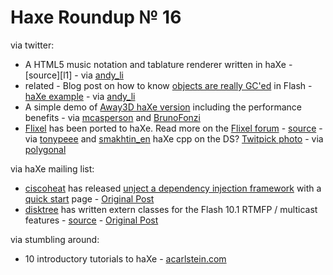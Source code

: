 [_template]: ../templates/roundup.html
# Haxe Roundup № 16

via twitter:

+ A HTML5 music notation and tablature renderer written in haXe - [source][l1] - via [andy_li]
+ related - Blog post on how to know [objects are really GC'ed][l2] in Flash - [haXe example][l3] - via [andy_li]
+ A simple demo of [Away3D haXe version][l4] including the performance benefits - via [mcasperson] and [BrunoFonzi]
+ [Flixel] has been ported to haXe. Read more on the [Flixel forum] - [source][l5] - via [tonypeee] and [smakhtin_en]
haXe cpp on the DS? [Twitpick photo][l6] - via [polygonal]

via haXe mailing list:

+ [ciscoheat] has released [unject a dependency injection framework][l7] with a [quick start][l8] page - [Original Post][l9]
+ [disktree] has written extern classes for the Flash 10.1 RTMFP / multicast features - [source][l10] - [Original Post][l11]

via stumbling around:

+ 10 introductory tutorials to haXe - [acarlstein.com]

[li]: http://code.google.com/p/alphatab/ "Alphatab - A HTML5 music notation and tablature renderer - Google Code"
[andy_li]: http://www.twitter.com/andy_li "@andy_li"
[l2]: http://blog.onthewings.net/2010/10/18/how-to-know-objects-are-really-gced-in-flash-as3/ "How to know objects are really GC'ed in Flash (AS3)"
[l3]: http://gist.github.com/632717 "Trash class - Check objects GC status in haXe"
[l4]: http://www.brighthub.com/hubfolio/matthew-casperson/articles/65745.aspx "Away3D haXe version demo with performance benefits"
[mcasperson]: http://www.twitter.com/mcasperson "@mcasperson"
[BrunoFonzi]: http://www.twitter.com/BrunoFonzi "@BrunoFonzi"
[flixel]: http://flixel.org/
[flixel forum]: http://flixel.org/forums/index.php?topic=2549.0 "haXe port announcement on Flixel forum"
[l5]: http://github.com/domrein/Flixel-Haxe
[tonypeee]: http://www.twitter.com/tonypeee "@tonypeee"
[smakhtin_en]: http://www.twitter.com/smakhtin_en "@smakhtin_en"
[l6]: http://twitpic.com/2z8lvh
[polygonal]: http://www.twitter.com/polygonal "@polygonal"
[ciscoheat]: http://github.com/ciscoheat "@ciscoheat"
[disktree]: http://www.twitter.com/disktree "@disktree"
[l7]: http://github.com/ciscoheat/unject
[l8]: http://github.com/ciscoheat/unject/wiki/Description-and-Quickstart
[l9]: http://haxe.1354130.n2.nabble.com/unject-DI-library-td5641150.html#a5641150
[l10]: http://github.com/tong/flash_10_1
[l11]: http://haxe.1354130.n2.nabble.com/flash10-1-classes-td5645043.html#a5645043
[acarlstein.com]: http://www.acarlstein.com/?tag=haxe